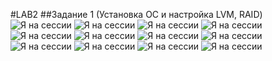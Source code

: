 #LAB2
##Задание 1 (Установка ОС и настройка LVM, RAID)
![Я на сессии](https://github.com/Senesessiya/LabsForBykva/blob/master/lvm%20and%20raid/screenshots/part%201/1_Nachinaem_ustanovku.png "лол")
![Я на сессии](https://github.com/Senesessiya/LabsForBykva/blob/master/lvm%20and%20raid/screenshots/part%201/2_Pervoe_razdelenie_diskov.png "лол")
![Я на сессии](https://github.com/Senesessiya/LabsForBykva/blob/master/lvm%20and%20raid/screenshots/part%201/3_Ukazanie_mesta_dlya_RAID.png "лол")
![Я на сессии](https://github.com/Senesessiya/LabsForBykva/blob/master/lvm%20and%20raid/screenshots/part%201/4_Nastroyka_RAID.png "лол")
![Я на сессии](https://github.com/Senesessiya/LabsForBykva/blob/master/lvm%20and%20raid/screenshots/part%201/5_Nachalo_nastroyki_LVM.png "лол")
![Я на сессии](https://github.com/Senesessiya/LabsForBykva/blob/master/lvm%20and%20raid/screenshots/part%201/6_Seredina_nastroyki_LVM.png "лол")
![Я на сессии](https://github.com/Senesessiya/LabsForBykva/blob/master/lvm%20and%20raid/screenshots/part%201/7_Konechnaya_nastroyka_LVM.png "лол")
![Я на сессии](https://github.com/Senesessiya/LabsForBykva/blob/master/lvm%20and%20raid/screenshots/part%201/8_Konechnyi_rezultat_ustanovki.png "лол")
![Я на сессии](https://github.com/Senesessiya/LabsForBykva/blob/master/lvm%20and%20raid/screenshots/part%201/9_Ustanovka_GRUB_na_perviy_disk.png "лол")
![Я на сессии](https://github.com/Senesessiya/LabsForBykva/blob/master/lvm%20and%20raid/screenshots/part%201/10_Pervaya_informaciya_o_diskah.png "лол")
![Я на сессии](https://github.com/Senesessiya/LabsForBykva/blob/master/lvm%20and%20raid/screenshots/part%201/11_Pervaya_informaciya_o_RAID.png "лол")
![Я на сессии](https://github.com/Senesessiya/LabsForBykva/blob/master/lvm%20and%20raid/screenshots/part%201/12_Pervaya_informaciya_o_pvs_vgs_lvs.png "лол")